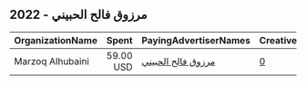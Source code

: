 ## 2022 - مرزوق فالح الحبيني 
|OrganizationName|Spent|PayingAdvertiserNames|CreativeUrls|Impressions|Genders|AgeBrackets|CountryCodes|BillingAddresses|CandidateBallotInformation|
|:---|---:|:---|:---|---:|:---|:---|:---|:---|:---|
|Marzoq Alhubaini|59.00 USD|[مرزوق فالح الحبيني](2022/مرزوق_فالح_الحبيني.md)|[0](https://www.snap.com/political-ads/asset/ad4023b2726e63fec45a99a8eee96aa65828dddc635b98f64787909404396053?mediaType=jpeg)|95,965||18+|kuwait|KW|Political or advocacy related|
